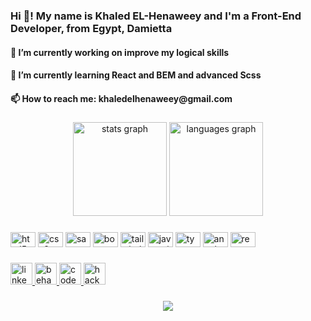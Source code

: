 <h3 align="left">Hi 👋! My name is Khaled EL-Henaweey and I'm a Front-End Developer, from Egypt, Damietta</h3>
<h4 align="left"> 🔭 I’m currently working on improve my logical skills</h4>
<h4 align="left">🌱 I’m currently learning React and BEM and advanced Scss</h4>
<h4 align="left">📫 How to reach me: khaledelhenaweey@gmail.com</h4>

###

<div align="center">
  <img src="https://github-readme-stats.vercel.app/api?hide_title=false&hide_rank=false&show_icons=true&include_all_commits=true&count_private=true&disable_animations=false&theme=dracula&locale=en&hide_border=false&username=khaled-elhenaweey" height="150" alt="stats graph"  />
  <img src="https://github-readme-stats.vercel.app/api/top-langs?locale=en&hide_title=false&layout=compact&card_width=320&langs_count=5&theme=dracula&hide_border=false&username=khaled-elhenaweey" height="150" alt="languages graph"  />
</div>

###

<div align="left">
  <img src="https://cdn.jsdelivr.net/gh/devicons/devicon/icons/html5/html5-original.svg" height="24" width="40" alt="html5 logo"  />
  <img src="https://cdn.jsdelivr.net/gh/devicons/devicon/icons/css3/css3-original.svg" height="24" width="40" alt="css3 logo"  />
  <img src="https://cdn.jsdelivr.net/gh/devicons/devicon/icons/sass/sass-original.svg" height="24" width="40" alt="sass logo"  />
  <img src="https://cdn.jsdelivr.net/gh/devicons/devicon/icons/bootstrap/bootstrap-original.svg" height="24" width="40" alt="bootstrap logo"  />
  <img src="https://cdn.jsdelivr.net/gh/devicons/devicon/icons/tailwindcss/tailwindcss-original-wordmark.svg" height="24" width="40" alt="tailwindcss logo"  />
  <img src="https://cdn.jsdelivr.net/gh/devicons/devicon/icons/javascript/javascript-original.svg" height="24" width="40" alt="javascript logo"  />
  <img src="https://cdn.jsdelivr.net/gh/devicons/devicon/icons/typescript/typescript-plain.svg" height="24" width="40" alt="typescript logo"  />
  <img src="https://cdn.jsdelivr.net/gh/devicons/devicon/icons/angularjs/angularjs-original.svg" height="24" width="40" alt="angularjs logo"  />
  <img src="https://cdn.jsdelivr.net/gh/devicons/devicon/icons/react/react-original.svg" height="24" width="40" alt="react logo"  />
</div>

###

<div align="left">
  <a href="https://www.linkedin.com/in/khaled-el-henaweey/" target="_blank">
    <img src="https://img.shields.io/static/v1?message=LinkedIn&logo=linkedin&label=&color=0077B5&logoColor=white&labelColor=&style=for-the-badge" height="35" alt="linkedin logo"  />
  </a>
  <a href="https://www.behance.net/khaledelhenaweey" target="_blank">
    <img src="https://img.shields.io/static/v1?message=Behance&logo=behance&label=&color=1769ff&logoColor=white&labelColor=&style=for-the-badge" height="35" alt="behance logo"  />
  </a>
  <a href="https://codepen.io/khaled-elhenaweey" target="_blank">
    <img src="https://img.shields.io/static/v1?message=Codepen&logo=codepen&label=&color=000000&logoColor=white&labelColor=&style=for-the-badge" height="35" alt="codepen logo"  />
  </a>
  <a href="https://www.hackerrank.com/khaledelhenaweey" target="_blank">
    <img src="https://img.shields.io/static/v1?message=HackerRank&logo=hackerrank&label=&color=2EC866&logoColor=white&labelColor=&style=for-the-badge" height="35" alt="hackerrank logo"  />
  </a>
</div>

###

<div align="center">
  <img src="https://profile-counter.glitch.me/khaled-elhenaweey/count.svg?"  />
</div>

###
<!--
**khaled-elhenaweey/khaled-elhenaweey** is a ✨ _special_ ✨ repository because its `README.md` (this file) appears on your GitHub profile.

Here are some ideas to get you started:

- 🔭 I’m currently working on ...
- 🌱 I’m currently learning ...
- 👯 I’m looking to collaborate on ...
- 🤔 I’m looking for help with ...
- 💬 Ask me about ...
- 📫 How to reach me: ...
- 😄 Pronouns: ...
- ⚡ Fun fact: ...
-->
